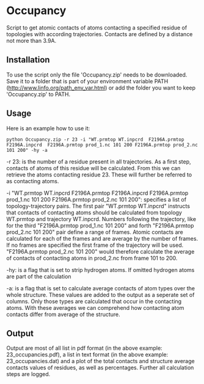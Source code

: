 # Occupancy
Script to get atomic contacts of atoms contacting a specified residue of topologies with according trajectories. Contacts are defined by a distance not more than 3.9A.
## Installation
To use the script only the file 'Occupancy.zip' needs to be downloaded. Save it to a folder that is part of your environment variable PATH (http://www.linfo.org/path_env_var.html) or add the folder you want to keep 'Occupancy.zip' to PATH. 
## Usage
Here is an example how to use it:


`python Occupancy.zip -r 23 -i "WT.prmtop WT.inpcrd  F2196A.prmtop F2196A.inpcrd  F2196A.prmtop prod_1.nc 101 200 F2196A.prmtop prod_2.nc 101 200" -hy -a`


-r 23: is the number of a residue present in all trajectories. As a first step, contacts of atoms of this residue will be calculated. From this we can retrieve the atoms contacting residue 23. These will further be referred to as contacting atoms.


-i "WT.prmtop WT.inpcrd  F2196A.prmtop F2196A.inpcrd  F2196A.prmtop prod_1.nc 101 200 F2196A.prmtop prod_2.nc 101 200": specifies a list of topology-trajectory pairs. The first pair "WT.prmtop WT.inpcrd" instructs that contacts of contacting atoms should be calculated from topology WT.prmtop and trajectory WT.inpcrd. Numbers following the trajectory, like for the third "F2196A.prmtop prod_1.nc 101 200" and forth "F2196A.prmtop prod_2.nc 101 200" pair define a range of frames. Atomic contacts are calculated for each of the frames and are average by the number of frames. If no frames are specified the first frame of the trajectory will be used. "F2196A.prmtop prod_2.nc 101 200" would therefore calculate the average of contacts of contacting atoms in prod_2.nc from frame 101 to 200.


-hy: is a flag that is set to strip hydrogen atoms. If omitted hydrogen atoms are part of the calculation


-a: is a flag that is set to calculate average contacts of atom types over the whole structure. These values are added to the output as a seperate set of columns. Only those types are calculated that occur in the contacting atoms. With these averages we can comprehend how contacting atom contacts differ from average of the structure.



## Output
Output are most of all list in pdf format (in the above example: 23_occupancies.pdf), a list in text format (in the above example: 23_occupancies.dat) and a plot of the total contacts and structure average contacts values of residues, as well as percentages. Further all calculation steps are logged.
